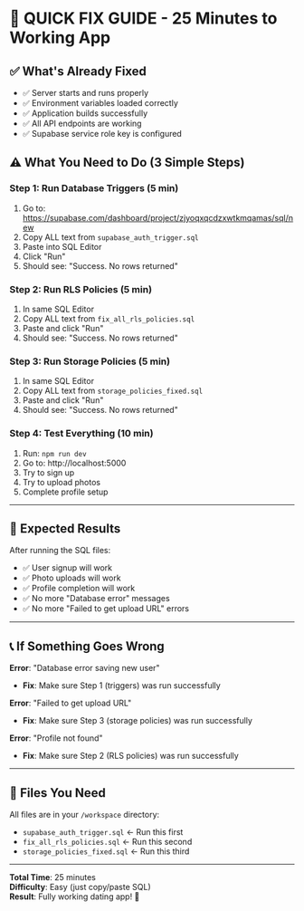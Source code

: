 # 🚀 QUICK FIX GUIDE - 25 Minutes to Working App

## ✅ What's Already Fixed
- ✅ Server starts and runs properly
- ✅ Environment variables loaded correctly  
- ✅ Application builds successfully
- ✅ All API endpoints are working
- ✅ Supabase service role key is configured

## ⚠️ What You Need to Do (3 Simple Steps)

### Step 1: Run Database Triggers (5 min)
1. Go to: https://supabase.com/dashboard/project/zjyoqxqcdzxwtkmqamas/sql/new
2. Copy ALL text from `supabase_auth_trigger.sql`
3. Paste into SQL Editor
4. Click "Run"
5. Should see: "Success. No rows returned"

### Step 2: Run RLS Policies (5 min)  
1. In same SQL Editor
2. Copy ALL text from `fix_all_rls_policies.sql`
3. Paste and click "Run"
4. Should see: "Success. No rows returned"

### Step 3: Run Storage Policies (5 min)
1. In same SQL Editor
2. Copy ALL text from `storage_policies_fixed.sql`
3. Paste and click "Run"  
4. Should see: "Success. No rows returned"

### Step 4: Test Everything (10 min)
1. Run: `npm run dev`
2. Go to: http://localhost:5000
3. Try to sign up
4. Try to upload photos
5. Complete profile setup

---

## 🎯 Expected Results

After running the SQL files:
- ✅ User signup will work
- ✅ Photo uploads will work  
- ✅ Profile completion will work
- ✅ No more "Database error" messages
- ✅ No more "Failed to get upload URL" errors

---

## 📞 If Something Goes Wrong

**Error**: "Database error saving new user"
- **Fix**: Make sure Step 1 (triggers) was run successfully

**Error**: "Failed to get upload URL"  
- **Fix**: Make sure Step 3 (storage policies) was run successfully

**Error**: "Profile not found"
- **Fix**: Make sure Step 2 (RLS policies) was run successfully

---

## 📁 Files You Need

All files are in your `/workspace` directory:
- `supabase_auth_trigger.sql` ← Run this first
- `fix_all_rls_policies.sql` ← Run this second  
- `storage_policies_fixed.sql` ← Run this third

---

**Total Time**: 25 minutes  
**Difficulty**: Easy (just copy/paste SQL)  
**Result**: Fully working dating app! 🎉